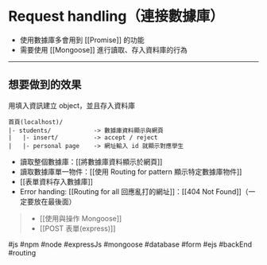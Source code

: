 # Request handling（連接數據庫）
- 使用數據庫多會用到 [[Promise]] 的功能
- 需要使用 [[Mongoose]] 進行讀取、存入資料庫的行為

---
## 想要做到的效果
用填入資訊建立 object，並且存入資料庫
```
首頁(localhost)/
|- students/			-> 數據庫資料顯示與網頁	
|	|- insert/  		-> accept / reject
|	|- personal page 	-> 網址輸入 id 就顯示對應學生 
```

- 讀取整個數據庫：[[將數據庫資料顯示於網頁]]
- 讀取數據庫單一物件：[[使用 Routing for pattern 顯示特定數據庫物件]]
- [[表單資料存入數據庫]]
-  Error handing: [[Routing for all 回應亂打的網址]]：[[404 Not Found]]（一定要放在最後面）


> - [[使用與操作 Mongoose]]
> - [[POST 表單(express)]]

#js #npm #node #expressJs #mongoose #database #form #ejs #backEnd #routing 